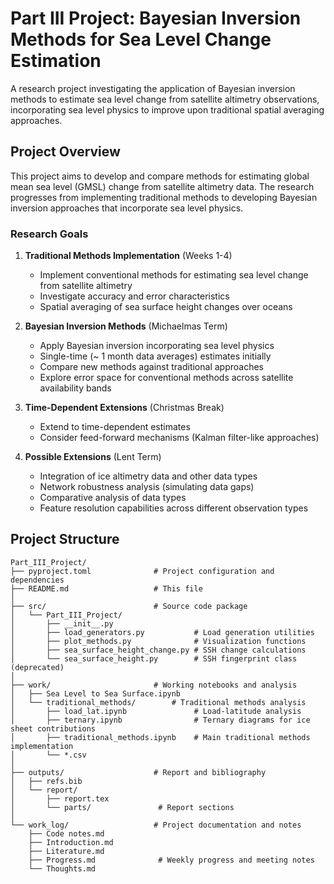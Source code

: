 # Part III Project: Bayesian Inversion Methods for Sea Level Change Estimation

A research project investigating the application of Bayesian inversion methods to estimate sea level change from satellite altimetry observations, incorporating sea level physics to improve upon traditional spatial averaging approaches.
<!-- 
**Author:** Thomas Holland  
**Project Supervisor:** David Al-Attar -->

## Project Overview

This project aims to develop and compare methods for estimating global mean sea level (GMSL) change from satellite altimetry data. The research progresses from implementing traditional methods to developing Bayesian inversion approaches that incorporate sea level physics.

### Research Goals

1. **Traditional Methods Implementation** (Weeks 1-4)
   - Implement conventional methods for estimating sea level change from satellite altimetry
   - Investigate accuracy and error characteristics
   - Spatial averaging of sea surface height changes over oceans

2. **Bayesian Inversion Methods** (Michaelmas Term)
   - Apply Bayesian inversion incorporating sea level physics
   - Single-time (~ 1 month data averages) estimates initially
   - Compare new methods against traditional approaches
   - Explore error space for conventional methods across satellite availability bands

3. **Time-Dependent Extensions** (Christmas Break)
   - Extend to time-dependent estimates
   - Consider feed-forward mechanisms (Kalman filter-like approaches)

4. **Possible Extensions** (Lent Term)
   - Integration of ice altimetry data and other data types
   - Network robustness analysis (simulating data gaps)
   - Comparative analysis of data types
   - Feature resolution capabilities across different observation types

## Project Structure

```text
Part_III_Project/
├── pyproject.toml              # Project configuration and dependencies
├── README.md                   # This file
│
├── src/                        # Source code package
│   └── Part_III_Project/
│       ├── __init__.py
│       ├── load_generators.py           # Load generation utilities
│       ├── plot_methods.py              # Visualization functions
│       ├── sea_surface_height_change.py # SSH change calculations
│       └── sea_surface_height.py        # SSH fingerprint class (deprecated)
│
├── work/                       # Working notebooks and analysis
│   ├── Sea Level to Sea Surface.ipynb
│   └── traditional_methods/        # Traditional methods analysis
│       ├── load_lat.ipynb               # Load-latitude analysis
│       ├── ternary.ipynb                # Ternary diagrams for ice sheet contributions
│       ├── traditional_methods.ipynb    # Main traditional methods implementation  
│       └── *.csv                        
│
├── outputs/                    # Report and bibliography
│   ├── refs.bib
│   └── report/
│       ├── report.tex
│       └── parts/               # Report sections
│
└── work_log/                   # Project documentation and notes
    ├── Code notes.md
    ├── Introduction.md
    ├── Literature.md
    ├── Progress.md              # Weekly progress and meeting notes
    └── Thoughts.md
```
